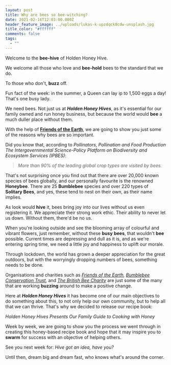 ```yaml
---
layout: post
title: Why are bees so bee-witching?
date: 2021-02-16T12:03:00.000Z
header_feature_image: ../uploads/lukas-k-upzdqck8cdw-unsplash.jpg
title_color: "#ffffff"
comments: false
tags:
  - ""
---
```

Welcome to the **bee-hive** of Holden Honey Hive. 

We welcome all those who love and **bee-hold** bees to the standard that we do. 

To those who don't, **buzz** off.

Fun fact of the week: in the summer, a Queen can lay ip to 1,500 eggs a day! That's one busy lady.

We need bees. Not just us at ***Holden Honey Hives***, as it's essential for our family owned and run honey business, but because the world would **bee** a much duller place without them.

With the help of **[Friends of the Earth](https://friendsoftheearth.uk/nature/why-do-we-need-bees)**, we are going to show you just some of the reasons why bees are so important.

Did you know that, according to *Pollinators, Pollination and Food Production The Intergovernmental Science-Policy Platform on Biodiversity and Ecosystem Services (IPBES)*:

> *More than 90% of the leading global crop types are visited by bees.* 

That's not surprising once you find out that there are over 20,000 known species of bees globally, and our personally favourite is the renowned **Honeybee**. There are 25 **Bumblebee** species and over 220 types of **Solitary Bees**, and yes, these tend to nest on their own, as their name implies. 

As look would **hive** it, bees bring joy into our lives without us even registering it. We appreciate their strong work ethic. Their ability to never let us down. Without them, there'd be no us. 

When you're looking outside and see the blooming array of colourful and vibrant flowers, just remember, without these **busy** **bees**, that wouldn't **bee** possible. Current times are depressing and dull as it is, and as we're entering spring time, we need a little joy and happiness to uplift our morale. 

Through lockdown, the world has grown a deeper appreciation for the great outdoors, but with the worryingly dropping numbers of bees, something needs to be done.  

Organisations and charities such as *[Friends of the Earth](https://friendsoftheearth.uk), [Bumblebee Conservation Trust](https://www.bumblebeeconservation.org),* and *[The British Bee Charity](https://www.britishbeecharity.com)* are just some of the many that are working **buzzing** around to make a positive change.

Here at ***Holden Honey Hives*** it has become one of our main objectives to do something about this, to not only help our own community, but to help all that we can thrive. That's why we decided to release our recipe book:

*Holden Honey Hives Presents Our Family Guide to Cooking with Honey*

Week by week, we are going to show you the process we went through in creating this honey-based recipe book and hope that it may inspire you to **swarm** for success with an objective of helping others. 

See you next week for: *Hive got an idea, have you?*

Until then, dream big and dream fast, who knows what's around the corner.
